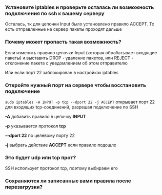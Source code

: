 ### Установите iptables и проверьте осталась ли возможность подключения по ssh к вашему серверу
Осталась, тк для цепочки Input было установлено правило ACCEPT. То есть отправленные на сервер пакеты проходят дальше

### Почему может пропасть такая возможность?
Если изменить правило цепочки Input (которая обрабатывает входящие пакеты) и выставить DROP - удаление пакетов, 
или REJECT - отклонение пакета с уведомлением об этом отправителю

Или если порт 22 заблокирован в настройках iptables

### Откройте нужный порт на сервере чтобы восстановить подключение
`sudo iptables -A INPUT -p tcp --dport 22 -j ACCEPT` открывает порт 22 для входящих tcp-соединений, разрешая подключение по SSH

__-А__ добавить правило в цепочку __INPUT__

__-p__ указывается протокол __tcp__

__--dport 22__ по целевому порту 22

__-j__ выбрать действие __ACCEPT__ если правило подошло

### Это будет udp или tcp прот?
SSH использует протокол tcp, поэтому выбираем его 

### Сохраняются ли записанные вами правила после перезагрузки?
